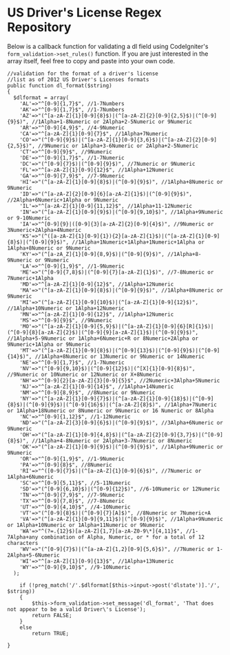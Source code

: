 US Driver's License Regex Repository
=========

Below is a callback function for validating a dl field using CodeIgniter's `form_validation->set_rules()` function. If you are just interested in the array itself, feel free to copy and paste into your own code.

    //validation for the format of a driver's license
    //list as of 2012 US Driver's Licenses formats
    public function dl_format($string)
    {
      $dlformat = array(
        'AL'=>"^[0-9]{1,7}$", //1-7Numbers
        'AK'=>"^[0-9]{1,7}$", //1-7Numbers
        'AZ'=>"(^[a-zA-Z]{1}[0-9]{8}$)|(^[a-zA-Z]{2}[0-9]{2,5}$)|(^[0-9]{9}$)", //1Alpha+1-8Numeric or 2Alpha+2-5Numeric or 9Numeric
        'AR'=>"^[0-9]{4,9}$", //4-9Numeric
        'CA'=>"^[a-zA-Z]{1}[0-9]{7}$", //1Alpha+7Numeric
        'CO'=>"(^[0-9]{9}$)|(^[a-zA-Z]{1}[0-9]{3,6}$)|(^[a-zA-Z]{2}[0-9]{2,5}$)", //9Numeric or 1Alpha+3-6Numeric or 2Alpha+2-5Numeric
        'CT'=>"^[0-9]{9}$", //9Numeric
        'DE'=>"^[0-9]{1,7}$", //1-7Numeric
        'DC'=>"(^[0-9]{7}$)|(^[0-9]{9}$)", //7Numeric or 9Numeric
        'FL'=>"^[a-zA-Z]{1}[0-9]{12}$", //1Alpha+12Numeric
        'GA'=>"^[0-9]{7,9}$", //7-9Numeric
        'HI'=>"(^[a-zA-Z]{1}[0-9]{8}$)|(^[0-9]{9}$)", //1Alpha+8Numeric or 9Numeric
        'ID'=>"(^[a-zA-Z]{2}[0-9]{6}[a-zA-Z]{1}$)|(^[0-9]{9}$)", //2Alpha+6Numeric+1Alpha or 9Numeric
        'IL'=>"^[a-zA-Z]{1}[0-9]{11,12}$", //1Alpha+11-12Numeric
        'IN'=>"(^[a-zA-Z]{1}[0-9]{9}$)|(^[0-9]{9,10}$)", //1Alpha+9Numeric or 9-10Numeric
        'IA'=>"^[0-9]{9}|([0-9]{3}[a-zA-Z]{2}[0-9]{4}$)", //9Numeric or 3Numeric+2Alpha+4Numeric
        'KS'=>"(^([a-zA-Z]{1}[0-9]{1}){2}[a-zA-Z]{1}$)|(^[a-zA-Z]{1}[0-9]{8}$)|(^[0-9]{9}$)", //1Alpha+1Numeric+1Alpha+1Numeric+1Alpha or 1Alpha+8Numeric or 9Numeric
        'KY'=>"(^[a-zA_Z]{1}[0-9]{8,9}$)|(^[0-9]{9}$)", //1Alpha+8-9Numeric or 9Numeric
        'LA'=>"^[0-9]{1,9}$", //1-9Numeric
        'ME'=>"(^[0-9]{7,8}$)|(^[0-9]{7}[a-zA-Z]{1}$)", //7-8Numeric or 7Numeric+1Alpha
        'MD'=>"^[a-zA-Z]{1}[0-9]{12}$", //1Alpha+12Numeric
        'MA'=>"(^[a-zA-Z]{1}[0-9]{8}$)|(^[0-9]{9}$)", //1Alpha+8Numeric or 9Numeric
        'MI'=>"(^[a-zA-Z]{1}[0-9]{10}$)|(^[a-zA-Z]{1}[0-9]{12}$)", //1Alpha+10Numeric or 1Alpha+12Numeric
        'MN'=>"^[a-zA-Z]{1}[0-9]{12}$", //1Alpha+12Numeric
        'MS'=>"^[0-9]{9}$", //9Numeric
        'MO'=>"(^[a-zA-Z]{1}[0-9]{5,9}$)|(^[a-zA-Z]{1}[0-9]{6}[R]{1}$)|(^[0-9]{8}[a-zA-Z]{2}$)|(^[0-9]{9}[a-zA-Z]{1}$)|(^[0-9]{9}$)", //1Alpha+5-9Numeric or 1Alpha+6Numeric+R or 8Numeric+2Alpha or 9Numeric+1Alpha or 9Numeric
        'MT'=>"(^[a-zA-Z]{1}[0-9]{8}$)|(^[0-9]{13}$)|(^[0-9]{9}$)|(^[0-9]{14}$)", //1Alpha+8Numeric or 13Numeric or 9Numeric or 14Numeric
        'NE'=>"^[0-9]{1,7}$", //1-7Numeric
        'NV'=>"(^[0-9]{9,10}$)|(^[0-9]{12}$)|(^[X]{1}[0-9]{8}$)", //9Numeric or 10Numeric or 12Numeric or X+8Numeric
        'NH'=>"^[0-9]{2}[a-zA-Z]{3}[0-9]{5}$", //2Numeric+3Alpha+5Numeric
        'NJ'=>"^[a-zA-Z]{1}[0-9]{14}$", //1Alpha+14Numeric
        'NM'=>"^[0-9]{8,9}$", //8Numeric or 9Numeric
        'NY'=>"(^[a-zA-Z]{1}[0-9]{7}$)|(^[a-zA-Z]{1}[0-9]{18}$)|(^[0-9]{8}$)|(^[0-9]{9}$)|(^[0-9]{16}$)|(^[a-zA-Z]{8}$)", //1Alpha+7Numeric or 1Alpha+18Numeric or 8Numeric or 9Numeric or 16 Numeric or 8Alpha
        'NC'=>"^[0-9]{1,12}$", //1-12Numeric
        'ND'=>"(^[a-zA-Z]{3}[0-9]{6}$)|(^[0-9]{9}$)", //3Alpha+6Numeric or 9Numeric
        'OH'=>"(^[a-zA-Z]{1}[0-9]{4,8}$)|(^[a-zA-Z]{2}[0-9]{3,7}$)|(^[0-9]{8}$)", //1Alpha+4-8Numeric or 2Alpha+3-7Numeric or 8Numeric
        'OK'=>"(^[a-zA-Z]{1}[0-9]{9}$)|(^[0-9]{9}$)", //1Alpha+9Numeric or 9Numeric
        'OR'=>"^[0-9]{1,9}$", //1-9Numeric
        'PA'=>"^[0-9]{8}$", //8Numeric
        'RI'=>"^([0-9]{7}$)|(^[a-zA-Z]{1}[0-9]{6}$)", //7Numeric or 1Alpha+6Numeric
        'SC'=>"^[0-9]{5,11}$", //5-11Numeric
        'SD'=>"(^[0-9]{6,10}$)|(^[0-9]{12}$)", //6-10Numeric or 12Numeric
        'TN'=>"^[0-9]{7,9}$", //7-9Numeric
        'TX'=>"^[0-9]{7,8}$", //7-8Numeric
        'UT'=>"^[0-9]{4,10}$", //4-10Numeric
        'VT'=>"(^[0-9]{8}$)|(^[0-9]{7}[A]$)", //8Numeric or 7Numeric+A
        'VA'=>"(^[a-zA-Z]{1}[0-9]{9,11}$)|(^[0-9]{9}$)", //1Alpha+9Numeric or 1Alpha+10Numeric or 1Alpha+11Numeric or 9Numeric
        'WA'=>"^(?=.{12}$)[a-zA-Z]{1,7}[a-zA-Z0-9\*]{4,11}$", //1-7Alpha+any combination of Alpha, Numeric, or * for a total of 12 characters
        'WV'=>"(^[0-9]{7}$)|(^[a-zA-Z]{1,2}[0-9]{5,6}$)", //7Numeric or 1-2Alpha+5-6Numeric
        'WI'=>"^[a-zA-Z]{1}[0-9]{13}$", //1Alpha+13Numeric
        'WY'=>"^[0-9]{9,10}$", //9-10Numeric
      );
		
		if (!preg_match('/'.$dlformat[$this->input->post('dlstate')].'/', $string))
		{
			$this->form_validation->set_message('dl_format', 'That does not appear to be a valid Driver\'s License');
			return FALSE;
		}
		else
			return TRUE;
		
	}
